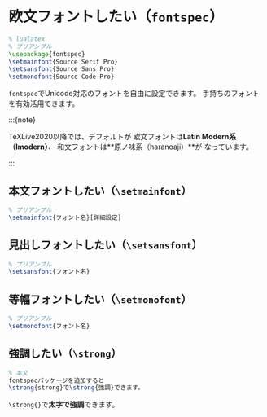# 欧文フォントしたい（`fontspec`）

```latex
% lualatex
% プリアンブル
\usepackage{fontspec}
\setmainfont{Source Serif Pro}
\setsansfont{Source Sans Pro}
\setmonofont{Source Code Pro}
```

`fontspec`でUnicode対応のフォントを自由に設定できます。
手持ちのフォントを有効活用できます。

:::{note}

TeXLive2020以降では、デフォルトが
欧文フォントは**Latin Modern系（lmodern）**、
和文フォントは**原ノ味系（haranoaji）**が
なっています。

:::

## 本文フォントしたい（`\setmainfont`）

```latex
% プリアンブル
\setmainfont{フォント名}[詳細設定]
```

## 見出しフォントしたい（`\setsansfont`）

```latex
% プリアンブル
\setsansfont{フォント名}
```

## 等幅フォントしたい（`\setmonofont`）

```latex
% プリアンブル
\setmonofont{フォント名}
```

## 強調したい（`\strong`）

```latex
% 本文
fontspecパッケージを追加すると
\strong{strong}で\strong{強調}できます。
```

`\strong{}`で**太字で強調**できます。
